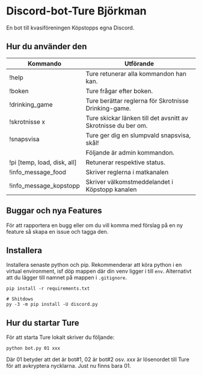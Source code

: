 # Discord-bot-Ture Björkman

En bot till kvasiföreningen Köpstopps egna Discord.


## Hur du använder den

| Kommando | Utförande |
|----------|-----------|
| !help	   | Ture retunerar alla kommandon han kan. |
| !boken   | Ture frågar efter boken. |
| !drinking_game | Ture berättar reglerna för Skrotnisse Drinking-game. |
| !skrotnisse x | Ture skickar länken till det avsnitt av Skrotnisse du ber om. |
| !snapsvisa | Ture ger dig en slumpvald snapsvisa, skål! |
| | Följande är admin kommandon. |
| !pi [temp, load, disk, all] | Retunerar respektive status. |
| !info_message_food | Skriver reglerna i matkanalen |
| !info_message_kopstopp | Skriver välkomstmeddelandet i Köpstopp kanalen |



## Buggar och nya Features
För att rapportera en bugg eller om du vill komma med förslag på en ny feature så skapa en issue och tagga den.


## Installera

Installera senaste python och pip. Rekommenderar att köra python i en virtual environment, isf döp mappen där din venv ligger i till `env`. Alternativt att du lägger till namnet på mappen i `.gitignore`.

```
pip install -r requirements.txt

# Shitdows
py -3 -m pip install -U discord.py
```

## Hur du startar Ture
För att starta Ture lokalt skriver du följande:

` python bot.py 01 xxx `

Där 01 betyder att det är bot#1, 02 är bot#2 osv. _xxx_ är lösenordet till Ture för att avkryptera nycklarna. Just nu finns bara 01.


